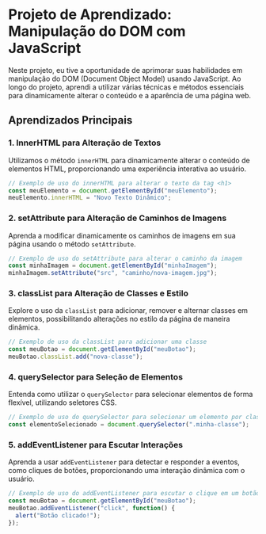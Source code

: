 # Projeto de Aprendizado: Manipulação do DOM com JavaScript

Neste projeto, eu tive a oportunidade de aprimorar suas habilidades em manipulação do DOM (Document Object Model) usando JavaScript. Ao longo do projeto, aprendi a utilizar várias técnicas e métodos essenciais para dinamicamente alterar o conteúdo e a aparência de uma página web.

## Aprendizados Principais

### 1. InnerHTML para Alteração de Textos

Utilizamos o método `innerHTML` para dinamicamente alterar o conteúdo de elementos HTML, proporcionando uma experiência interativa ao usuário.

```javascript
// Exemplo de uso do innerHTML para alterar o texto da tag <h1>
const meuElemento = document.getElementById("meuElemento");
meuElemento.innerHTML = "Novo Texto Dinâmico";
```

### 2. setAttribute para Alteração de Caminhos de Imagens

Aprenda a modificar dinamicamente os caminhos de imagens em sua página usando o método `setAttribute`.

```javascript
// Exemplo de uso do setAttribute para alterar o caminho da imagem
const minhaImagem = document.getElementById("minhaImagem");
minhaImagem.setAttribute("src", "caminho/nova-imagem.jpg");
```

### 3. classList para Alteração de Classes e Estilo

Explore o uso da `classList` para adicionar, remover e alternar classes em elementos, possibilitando alterações no estilo da página de maneira dinâmica.

```javascript
// Exemplo de uso da classList para adicionar uma classe
const meuBotao = document.getElementById("meuBotao");
meuBotao.classList.add("nova-classe");
```

### 4. querySelector para Seleção de Elementos

Entenda como utilizar o `querySelector` para selecionar elementos de forma flexível, utilizando seletores CSS.

```javascript
// Exemplo de uso do querySelector para selecionar um elemento por classe
const elementoSelecionado = document.querySelector(".minha-classe");
```

### 5. addEventListener para Escutar Interações

Aprenda a usar `addEventListener` para detectar e responder a eventos, como cliques de botões, proporcionando uma interação dinâmica com o usuário.

```javascript
// Exemplo de uso do addEventListener para escutar o clique em um botão
const meuBotao = document.getElementById("meuBotao");
meuBotao.addEventListener("click", function() {
  alert("Botão clicado!");
});
```
